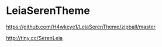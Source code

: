 # LeiaSerenTheme

https://github.com/H4wkeye1/LeiaSerenTheme/zipball/master

http://tiny.cc/SerenLeia
